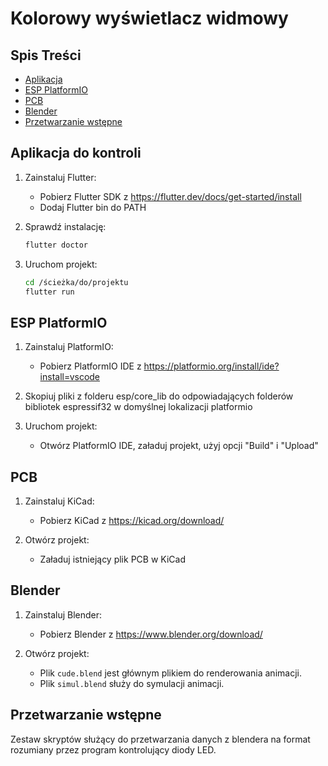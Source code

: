 # Kolorowy wyświetlacz widmowy

## Spis Treści

- [Aplikacja](#flutter)
- [ESP PlatformIO](#esp-platformio)
- [PCB](#pcb)
- [Blender](#blender)
- [Przetwarzanie wstępne](#przetwarzanie-wstępne)

## Aplikacja do kontroli

1. Zainstaluj Flutter:

    - Pobierz Flutter SDK z https://flutter.dev/docs/get-started/install
    - Dodaj Flutter bin do PATH

2. Sprawdź instalację:

    ```bash
    flutter doctor
    ```

3. Uruchom projekt:

    ```bash
    cd /ścieżka/do/projektu
    flutter run
    ```

## ESP PlatformIO

1. Zainstaluj PlatformIO:

    - Pobierz PlatformIO IDE z https://platformio.org/install/ide?install=vscode

2. Skopiuj pliki z folderu esp/core_lib do odpowiadających folderów bibliotek espressif32 w domyślnej lokalizacji platformio

3. Uruchom projekt:

    - Otwórz PlatformIO IDE, załaduj projekt, użyj opcji "Build" i "Upload"

## PCB

1. Zainstaluj KiCad:

    - Pobierz KiCad z https://kicad.org/download/

2. Otwórz projekt:

    - Załaduj istniejący plik PCB w KiCad

## Blender

1. Zainstaluj Blender:

    - Pobierz Blender z https://www.blender.org/download/

2. Otwórz projekt:

    - Plik `cude.blend` jest głównym plikiem do renderowania animacji.
    - Plik `simul.blend` służy do symulacji animacji.

## Przetwarzanie wstępne

Zestaw skryptów służący do przetwarzania danych z blendera na format rozumiany przez program kontrolujący diody LED.